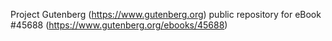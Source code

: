 Project Gutenberg (https://www.gutenberg.org) public repository for eBook #45688 (https://www.gutenberg.org/ebooks/45688)
